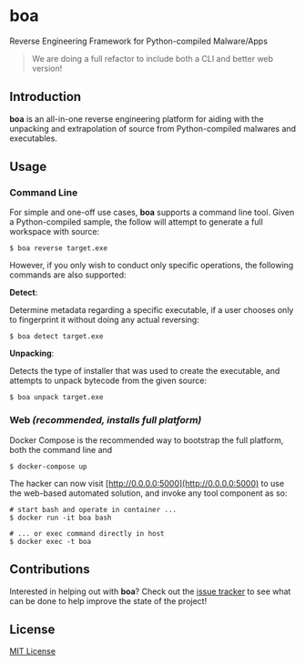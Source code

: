 # boa

Reverse Engineering Framework for Python-compiled Malware/Apps

> We are doing a full refactor to include both a CLI and better web version!

## Introduction

__boa__ is an all-in-one reverse engineering platform for aiding with the unpacking and extrapolation 
of source from Python-compiled malwares and executables.

## Usage

### Command Line

For simple and one-off use cases, __boa__ supports a command line tool. Given a Python-compiled
sample, the follow will attempt to generate a full workspace with source:

```
$ boa reverse target.exe
```

However, if you only wish to conduct only specific operations, the following commands are also
supported:

__Detect__:

Determine metadata regarding a specific executable, if a user chooses only to fingerprint it
without doing any actual reversing:

```
$ boa detect target.exe
```

__Unpacking__:

Detects the type of installer that was used to create the executable, and attempts to unpack
bytecode from the given source:

```
$ boa unpack target.exe
```


### Web _(recommended, installs full platform)_

Docker Compose is the recommended way to bootstrap the full platform, both the command line
and 

```
$ docker-compose up
```

The hacker can now visit [http://0.0.0.0:5000](http://0.0.0.0:5000) to use the web-based automated
solution, and invoke any tool component as so:

```
# start bash and operate in container ...
$ docker run -it boa bash

# ... or exec command directly in host
$ docker exec -t boa 
```

## Contributions

Interested in helping out with __boa__? Check out the [issue tracker](https://github.com/ex0dus-0x/boa/issues)
to see what can be done to help improve the state of the project!

## License

[MIT License](https://codemuch.tech/license.txt)
